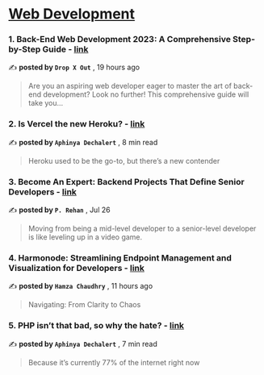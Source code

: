 
<h1><a href=https://medium.com/tag/web-development/recommended target="_blank" rel="noopener noreferrer">Web Development</a></h1>
<h3>1. Back-End Web Development 2023: A Comprehensive Step-by-Step Guide - <a href=https://medium.com/@drop-x-out/back-end-web-development-2023-a-comprehensive-step-by-step-guide-8080511e29d2?source=tag_recommended_feed---------0-84----------web_development----------9ab37cb5_74a8_4fbf_b327_3b7321be6992------- target="_blank" rel="noopener noreferrer">link</a></h3>

✍️ **posted by `Drop X Out`** <date> , 19 hours ago</date>

<blockquote>Are you an aspiring web developer eager to master the art of back-end development? Look no further! This comprehensive guide will take you…</blockquote>

<h3>2. Is Vercel the new Heroku? - <a href=https://medium.com/@PurpleGreenLemon/is-vercel-the-new-heroku-9c5deced261c?source=tag_recommended_feed---------1-107----------web_development----------9ab37cb5_74a8_4fbf_b327_3b7321be6992------- target="_blank" rel="noopener noreferrer">link</a></h3>

✍️ **posted by `Aphinya Dechalert`** <date> , 8 min read</date>

<blockquote>Heroku used to be the go-to, but there’s a new contender</blockquote>

<h3>3. Become An Expert: Backend Projects That Define Senior Developers - <a href=https://medium.com/dev-genius/become-an-expert-backend-projects-that-define-senior-developers-61ac76e17d98?source=tag_recommended_feed---------2-85----------web_development----------9ab37cb5_74a8_4fbf_b327_3b7321be6992------- target="_blank" rel="noopener noreferrer">link</a></h3>

✍️ **posted by `P. Rehan`** <date> , Jul 26</date>

<blockquote>Moving from being a mid-level developer to a senior-level developer is like leveling up in a video game.</blockquote>

<h3>4. Harmonode: Streamlining Endpoint Management and Visualization for Developers - <a href=https://medium.com/@hmzachdhry/harmonode-streamlining-endpoint-management-and-visualization-for-developers-40b0fd530153?source=tag_recommended_feed---------3-84----------web_development----------9ab37cb5_74a8_4fbf_b327_3b7321be6992------- target="_blank" rel="noopener noreferrer">link</a></h3>

✍️ **posted by `Hamza Chaudhry`** <date> , 11 hours ago</date>

<blockquote>Navigating: From Clarity to Chaos</blockquote>

<h3>5. PHP isn’t that bad, so why the hate? - <a href=https://medium.com/@PurpleGreenLemon/php-isnt-that-bad-so-why-the-hate-c7b374b87ee4?source=tag_recommended_feed---------4-107----------web_development----------9ab37cb5_74a8_4fbf_b327_3b7321be6992------- target="_blank" rel="noopener noreferrer">link</a></h3>

✍️ **posted by `Aphinya Dechalert`** <date> , 7 min read</date>

<blockquote>Because it’s currently 77% of the internet right now</blockquote>

